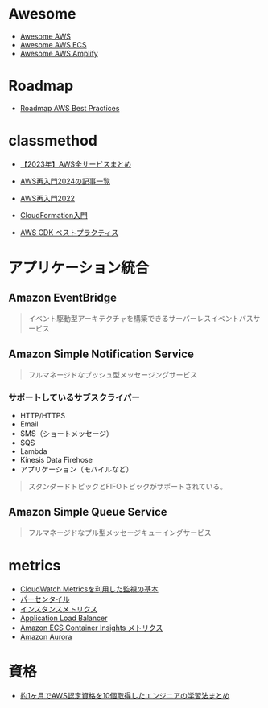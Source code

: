 # Awesome

- [Awesome AWS](https://github.com/donnemartin/awesome-aws#awesome-aws- "Awesome AWS")
- [Awesome AWS ECS](https://github.com/nathanpeck/awesome-ecs#readme "Awesome AWS ECS")
- [Awesome AWS Amplify](https://github.com/dabit3/awesome-aws-amplify#readme "Awesome AWS Amplify")

# Roadmap

- [Roadmap AWS Best Practices](https://roadmap.sh/best-practices/aws)

# classmethod

- [【2023年】AWS全サービスまとめ](https://dev.classmethod.jp/articles/aws-summary-2023/)
- [AWS再入門2024の記事一覧](https://dev.classmethod.jp/referencecat/aws-re-introduction-2024/)
- [AWS再入門2022](https://dev.classmethod.jp/referencecat/aws-re-introduction-2020-2)

- [CloudFormation入門](https://dev.classmethod.jp/articles/sainyumon-cloudformation/)
- [AWS CDK ベストプラクティス](https://aws.amazon.com/jp/blogs/news/best-practices-for-developing-cloud-applications-with-aws-cdk)

# アプリケーション統合

## Amazon EventBridge

> イベント駆動型アーキテクチャを構築できるサーバーレスイベントバスサービス

## Amazon Simple Notification Service

> フルマネージドなプッシュ型メッセージングサービス

### サポートしているサブスクライバー

- HTTP/HTTPS
- Email
- SMS（ショートメッセージ）
- SQS
- Lambda
- Kinesis Data Firehose
- アプリケーション（モバイルなど）

> スタンダードトピックとFIFOトピックがサポートされている。

## Amazon Simple Queue Service

> フルマネージドなプル型メッセージキューイングサービス

# metrics

- [CloudWatch Metricsを利用した監視の基本](https://zenn.dev/tatsuo48/articles/8f436c4a057961 "CloudWatch Metricsを利用した監視の基本")
- [パーセンタイル](https://docs.aws.amazon.com/ja_jp/AmazonCloudWatch/latest/monitoring/cloudwatch_concepts.html#Percentiles "パーセンタイル")
- [インスタンスメトリクス](https://docs.aws.amazon.com/ja_jp/AWSEC2/latest/UserGuide/viewing_metrics_with_cloudwatch.html#ec2-cloudwatch-metrics "インスタンスメトリクス")
- [Application Load Balancer](https://docs.aws.amazon.com/ja_jp/elasticloadbalancing/latest/application/load-balancer-cloudwatch-metrics.html "Application Load Balancer")
- [Amazon ECS Container Insights メトリクス](https://docs.aws.amazon.com/ja_jp/AmazonCloudWatch/latest/monitoring/Container-Insights-metrics-ECS.html "Amazon ECS Container Insights メトリクス")
- [Amazon Aurora](https://docs.aws.amazon.com/ja_jp/AmazonRDS/latest/AuroraUserGuide/Aurora.AuroraMonitoring.Metrics.html "Amazon Aurora")

# 資格

- [約1ヶ月でAWS認定資格を10個取得したエンジニアの学習法まとめ](https://dev.classmethod.jp/articles/aws-certifications-study-methods/)
